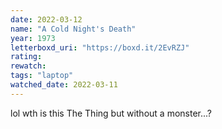 ```yaml
---
date: 2022-03-12
name: "A Cold Night's Death"
year: 1973
letterboxd_uri: "https://boxd.it/2EvRZJ"
rating: 
rewatch: 
tags: "laptop"
watched_date: 2022-03-11
---
```


lol wth is this The Thing but without a monster...?
